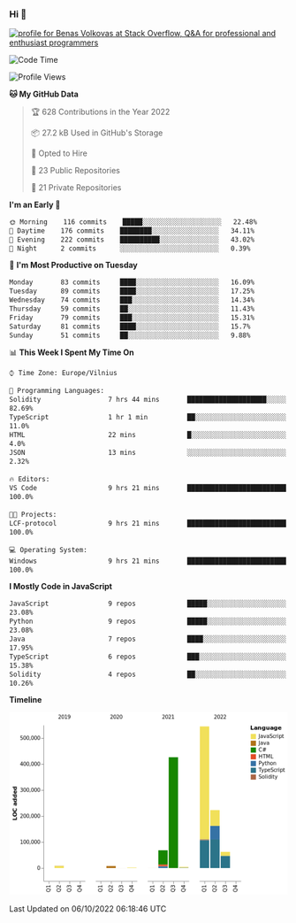 ### Hi 👋
<a href="https://stackoverflow.com/users/14954249/benas-volkovas"><img src="https://stackoverflow.com/users/flair/14954249.png?theme=dark" width="208" height="58" alt="profile for Benas Volkovas at Stack Overflow, Q&amp;A for professional and enthusiast programmers" title="profile for Benas Volkovas at Stack Overflow, Q&amp;A for professional and enthusiast programmers"></a>

<!--START_SECTION:waka-->
![Code Time](http://img.shields.io/badge/Code%20Time-964%20hrs%2010%20mins-blue)

![Profile Views](http://img.shields.io/badge/Profile%20Views-0-blue)

**🐱 My GitHub Data** 

> 🏆 628 Contributions in the Year 2022
 > 
> 📦 27.2 kB Used in GitHub's Storage 
 > 
> 💼 Opted to Hire
 > 
> 📜 23 Public Repositories 
 > 
> 🔑 21 Private Repositories  
 > 
**I'm an Early 🐤** 

```text
🌞 Morning    116 commits    █████░░░░░░░░░░░░░░░░░░░░   22.48% 
🌆 Daytime    176 commits    ████████░░░░░░░░░░░░░░░░░   34.11% 
🌃 Evening    222 commits    ██████████░░░░░░░░░░░░░░░   43.02% 
🌙 Night      2 commits      ░░░░░░░░░░░░░░░░░░░░░░░░░   0.39%

```
📅 **I'm Most Productive on Tuesday** 

```text
Monday       83 commits     ████░░░░░░░░░░░░░░░░░░░░░   16.09% 
Tuesday      89 commits     ████░░░░░░░░░░░░░░░░░░░░░   17.25% 
Wednesday    74 commits     ███░░░░░░░░░░░░░░░░░░░░░░   14.34% 
Thursday     59 commits     ██░░░░░░░░░░░░░░░░░░░░░░░   11.43% 
Friday       79 commits     ███░░░░░░░░░░░░░░░░░░░░░░   15.31% 
Saturday     81 commits     ████░░░░░░░░░░░░░░░░░░░░░   15.7% 
Sunday       51 commits     ██░░░░░░░░░░░░░░░░░░░░░░░   9.88%

```


📊 **This Week I Spent My Time On** 

```text
⌚︎ Time Zone: Europe/Vilnius

💬 Programming Languages: 
Solidity                 7 hrs 44 mins       ████████████████████░░░░░   82.69% 
TypeScript               1 hr 1 min          ██░░░░░░░░░░░░░░░░░░░░░░░   11.0% 
HTML                     22 mins             █░░░░░░░░░░░░░░░░░░░░░░░░   4.0% 
JSON                     13 mins             ░░░░░░░░░░░░░░░░░░░░░░░░░   2.32%

🔥 Editors: 
VS Code                  9 hrs 21 mins       █████████████████████████   100.0%

🐱‍💻 Projects: 
LCF-protocol             9 hrs 21 mins       █████████████████████████   100.0%

💻 Operating System: 
Windows                  9 hrs 21 mins       █████████████████████████   100.0%

```

**I Mostly Code in JavaScript** 

```text
JavaScript               9 repos             █████░░░░░░░░░░░░░░░░░░░░   23.08% 
Python                   9 repos             █████░░░░░░░░░░░░░░░░░░░░   23.08% 
Java                     7 repos             ████░░░░░░░░░░░░░░░░░░░░░   17.95% 
TypeScript               6 repos             ███░░░░░░░░░░░░░░░░░░░░░░   15.38% 
Solidity                 4 repos             ██░░░░░░░░░░░░░░░░░░░░░░░   10.26%

```


**Timeline**

![Chart not found](https://raw.githubusercontent.com/BenasVolkovas/BenasVolkovas/main/charts/bar_graph.png) 


 Last Updated on 06/10/2022 06:18:46 UTC
<!--END_SECTION:waka-->
